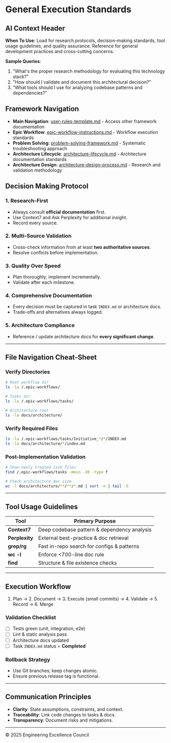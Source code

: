 # General Execution Standards

## AI Context Header
**When To Use**: Load for research protocols, decision-making standards, tool usage guidelines, and quality assurance. Reference for general development practices and cross-cutting concerns.

**Sample Queries**:
1. "What's the proper research methodology for evaluating this technology stack?"
2. "How should I validate and document this architectural decision?"
3. "What tools should I use for analyzing codebase patterns and dependencies?"

## Framework Navigation
- **Main Navigation**: [user-rules-template.md](./user-rules-template.md) - Access other framework documentation
- **Epic Workflow**: [epic-workflow-instructions.md](./epic-workflow-instructions.md) - Workflow execution standards
- **Problem Solving**: [problem-solving-framework.md](./problem-solving-framework.md) - Systematic troubleshooting approach
- **Architecture Lifecycle**: [architecture-lifecycle.md](./architecture-lifecycle.md) - Architecture documentation standards
- **Architecture Design**: [architecture-design-process.md](./architecture-design-process.md) - Research and validation methodology

## Decision Making Protocol

### 1. Research-First
- Always consult **official documentation** first.
- Use Context7 and Ask Perplexity for additional insight.
- Record every source.

### 2. Multi-Source Validation
- Cross-check information from at least **two authoritative sources**.
- Resolve conflicts before implementation.

### 3. Quality Over Speed
- Plan thoroughly; implement incrementally.
- Validate after each milestone.

### 4. Comprehensive Documentation
- Every decision must be captured in task `INDEX.md` or architecture docs.
- Trade-offs and alternatives always logged.

### 5. Architecture Compliance
- Reference / update architecture docs for **every significant change**.

---

## File Navigation Cheat-Sheet

### Verify Directories
```bash
# Root workflow dir
ls -la /.epic-workflows/

# Tasks dir
ls -la /.epic-workflows/tasks/

# Architecture root
ls -la docs/architecture/
```

### Verify Required Files
```bash
ls -la /.epic-workflows/tasks/Initiative_*/*/INDEX.md
ls -la docs/architecture/*/index.md
```

### Post-Implementation Validation
```bash
# Show newly created task files
find /.epic-workflows/tasks -mmin -30 -type f

# Check architecture doc size
wc -l docs/architecture/**/**/*.md | sort -n | tail -5
```

---

## Tool Usage Guidelines

| Tool          | Primary Purpose                               |
|---------------|-----------------------------------------------|
| **Context7**  | Deep codebase pattern & dependency analysis   |
| **Perplexity**| External best-practice & doc retrieval        |
| **grep/rg**   | Fast in-repo search for configs & patterns    |
| **wc -l**     | Enforce <700-line doc rule                    |
| **find**      | Structure & file existence checks             |

---

## Execution Workflow
1. Plan → 2. Document → 3. Execute (small commits) → 4. Validate → 5. Record → 6. Merge

### Validation Checklist
- [ ] Tests green (unit, integration, e2e)
- [ ] Lint & static analysis pass
- [ ] Architecture docs updated
- [ ] Task `INDEX.md` status = **Completed**

### Rollback Strategy
- Use Git branches; keep changes atomic.
- Ensure previous release tag is functional.

---

## Communication Principles
- **Clarity**: State assumptions, constraints, and context.
- **Traceability**: Link code changes to tasks & docs.
- **Transparency**: Document risks and mitigations.

---

© 2025 Engineering Excellence Council
